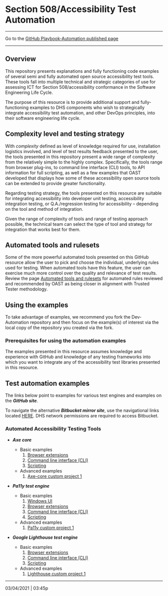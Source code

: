 # Section 508/Accessibility Test Automation

---

Go to the [GitHub Playbook-Automation published page](https://section508coordinators.github.io/Dev-Automation/)

---

## Overview
This repository presents explanations and fully functioning code examples of several semi and fully automated open source accessibility test tools. These tools fall into multiple technical and strategic categories of use for assessing ICT for Section 508/accessibility conformance in the Software Engineering Life Cycle.

The purpose of this resource is to provide additional support and fully-functioning examples to DHS components who wish to strategically integrate accessibility test automation, and other DevOps principles, into their software engineering life cycle.

## Complexity level and testing strategy

With *complexity* defined as level of knowledge required for use, installation logistics involved, and level of test results feedback presented to the user, the tools presented in this repository present a wide range of complexity from the relatively simple to the highly complex. Specifically, the tools range from browser plug-ins, to command line interface (CLI) tools, to API information for full scripting, as well as a few examples that OAST developed that displays how some of these accessibility open source tools can be extended to provide greater functionality.

Regarding testing strategy, the tools presented on this resource are suitable for integrating accessibility into developer unit testing, accessibility integration testing, or Q.A./regression testing for accessibility – depending on the tool and method of integration.

Given the range of complexity of tools and range of testing approach possible, the technical team can select the type of tool and strategy for integration that works best for them.

## Automated tools and rulesets

Some of the more powerful automated tools presented on this GitHub resource allow the user to pick and choose the individual, underlying rules used for testing. When automated tools have this feature, the user can exercise much more control over the quality and relevance of test results. Review the page [Automated tools and rulesets](/rulesets) for automated rules reviewed and recommended by OAST as being closer in alignment with Trusted Tester methodology.

## Using the examples

To take advantage of examples, we recommend you fork the Dev-Automation repository and then focus on the example(s) of interest via the local copy of the repository you created via the fork.

### Prerequisites for using the automation examples

The examples presented in this resource assumes knowledge and experience with GitHub and knowledge of any testing frameworks into which you want to integrate any of the accessibility test libraries presented in this resource.

## Test automation examples

The links below point to examples for various test engines and examples on the ***GitHub site***. 

To navigate the alternative ***Bitbucket mirror site***, use the navigational links located [HERE](https://maestro.dhs.gov/stash/projects/APPDEV/repos/dev-automation/browse/bb_nav.md). DHS network permissions are required to access Bitbucket.

### Automated Accessibility Testing Tools

  * ***Axe core***
    * Basic examples
        1. [Browser extensions](/examples/axe-core/axe-basic-browser-ext)
        2. [Command line interface (CLI)](/examples/axe-core/axe-basic-cli)
        3. [Scripting](/examples/axe-core/axe-basic-scripts)
    * Advanced examples
        1. [Axe-core custom project 1](/examples/axe-core/axe-advanced-project1)

  * ***Pa11y test engine***
    * Basic examples
        1. [Windows UI](/examples/pa11y/pa11y-basic-win-ui)
        2. [Browser extensions](/examples/pa11y/pa11y-basic-browser-ext)
        3. [Command line interface (CLI)](/examples/pa11y/pa11y-basic-cli)
        4. [Scripting](/examples/pa11y/pa11y-basic-scripts)
    * Advanced examples
        1. [Pa11y custom project 1](/examples/pa11y/pa11y-advanced-project1)
    
  * ***Google Lighthouse test engine***
    * Basic examples
        1. [Browser extensions](/examples/lighthouse/lh-basic-browser-ext)
        2. [Command line interface (CLI)](/examples/lighthouse/lh-basic-cli)
        3. [Scripting](/examples/lighthouse/lh-basic-scripts)
    * Advanced examples
        1. [Lighthouse custom project 1](/examples/lighthouse/lh-advanced-project1)
        
---

03/04/2021 | 03:45p


